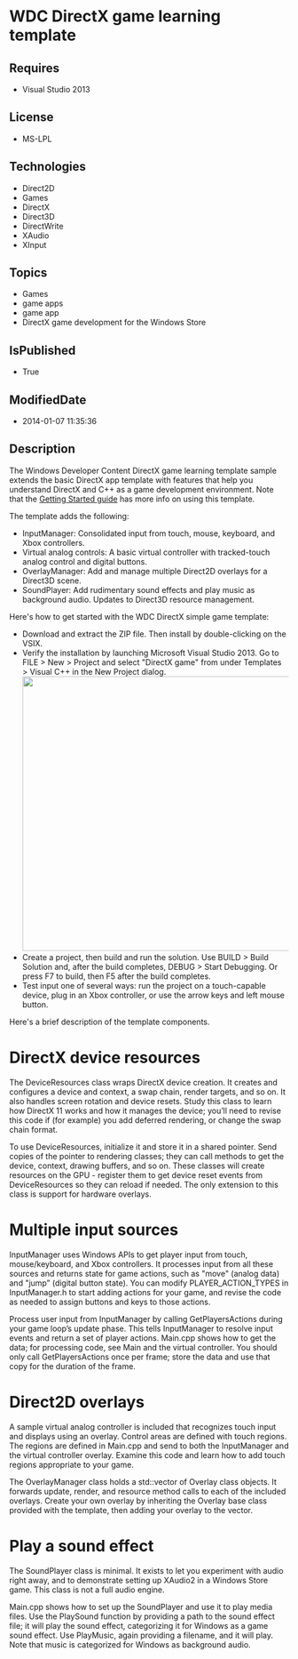# WDC DirectX game learning template
## Requires
* Visual Studio 2013
## License
* MS-LPL
## Technologies
* Direct2D
* Games
* DirectX
* Direct3D
* DirectWrite
* XAudio
* XInput
## Topics
* Games
* game apps
* game app
* DirectX game development for the Windows Store
## IsPublished
* True
## ModifiedDate
* 2014-01-07 11:35:36
## Description

<p>The Windows Developer Content DirectX game learning template sample extends the basic DirectX app template with features that help you understand DirectX and C&#43;&#43; as a game development environment. Note that the&nbsp;<a href="http://msdn.microsoft.com/library/windows/apps/dn481529.aspx">Getting
 Started guide</a>&nbsp;has more info on using this template.</p>
<p>The template adds the following:</p>
<ul>
<li>InputManager: Consolidated input from touch, mouse, keyboard, and Xbox controllers.&nbsp;
</li><li>Virtual analog controls: A basic virtual controller with tracked-touch analog control and digital buttons.&nbsp;
</li><li>OverlayManager: Add and manage multiple Direct2D overlays for a Direct3D scene.
</li><li>SoundPlayer: Add rudimentary sound effects and play music as background audio. Updates to Direct3D resource management.
</li></ul>
<p>Here's how to get started with the WDC DirectX simple game template:</p>
<ul>
<li>Download and extract the ZIP file. Then install by double-clicking on the VSIX.
</li><li>Verify the installation by launching Microsoft Visual Studio&nbsp;2013. Go to FILE &gt; New &gt; Project and select &quot;DirectX game&quot; from under Templates &gt; Visual C&#43;&#43; in the New Project dialog.<img id="102630" src="http://i1.code.msdn.s-msft.com/windowsapps/wdc-directx-game-learning-7cf9bdce/image/file/102630/1/new_wdc_game_template_project.png" alt="" width="694" height="494">
</li><li>Create a project, then build and run the solution. Use BUILD &gt; Build Solution and, after the build completes, DEBUG &gt; Start Debugging. Or press F7 to build, then F5 after the build completes.
</li><li>Test input one of several ways: run the project on a touch-capable device, plug in an Xbox controller, or use the arrow keys and left mouse button.
</li></ul>
<p>Here's a brief description of the template components.</p>
<h1>DirectX device resources</h1>
<p>The DeviceResources class wraps DirectX device creation. It creates and configures a device and context, a swap chain, render targets, and so on. It also handles screen rotation and device resets. Study this class to learn how DirectX 11 works and how it
 manages the device; you&rsquo;ll need to revise this code if (for example) you add deferred rendering, or change the swap chain format.</p>
<p>To use DeviceResources, initialize it and store it in a shared pointer. Send copies of the pointer to rendering classes; they can call methods to get the device, context, drawing buffers, and so on. These classes will create resources on the GPU - register
 them to get device reset events from DeviceResources so they can reload if needed. The only extension to this class is support for hardware overlays.</p>
<h1>Multiple input sources</h1>
<p>InputManager uses Windows APIs to get player input from touch, mouse/keyboard, and Xbox controllers. It processes input from all these sources and returns state for game actions, such as &quot;move&quot; (analog data) and &quot;jump&rdquo; (digital button state). You can
 modify PLAYER_ACTION_TYPES in InputManager.h to start adding actions for your game, and revise the code as needed to assign buttons and keys to those actions.</p>
<p>Process user input from InputManager by calling GetPlayersActions during your game loop&rsquo;s update phase. This tells InputManager to resolve input events and return a set of player actions. Main.cpp shows how to get the data; for processing code, see
 Main and the virtual controller. You should only call GetPlayersActions once per frame; store the data and use that copy for the duration of the frame.</p>
<h1>Direct2D overlays</h1>
<p>A sample virtual analog controller is included that recognizes touch input and displays using an overlay. Control areas are defined with touch regions. The regions are defined in Main.cpp and send to both the InputManager and the virtual controller overlay.
 Examine this code and learn how to add touch regions appropriate to your game.</p>
<p>The OverlayManager class holds a std::vector of Overlay class objects. It forwards update, render, and resource method calls to each of the included overlays. Create your own overlay by inheriting the Overlay base class provided with the template, then adding
 your overlay to the vector.</p>
<h1>Play a sound effect</h1>
<p>The SoundPlayer class is minimal. It exists to let you experiment with audio right away, and to demonstrate setting up XAudio2 in a Windows Store game. This class is not a full audio engine.</p>
<p>Main.cpp shows how to set up the SoundPlayer and use it to play media files. Use the PlaySound function by providing a path to the sound effect file; it will play the sound effect, categorizing it for Windows as a game sound effect. Use PlayMusic, again
 providing a filename, and it will play. Note that music is categorized for Windows as background audio.</p>
